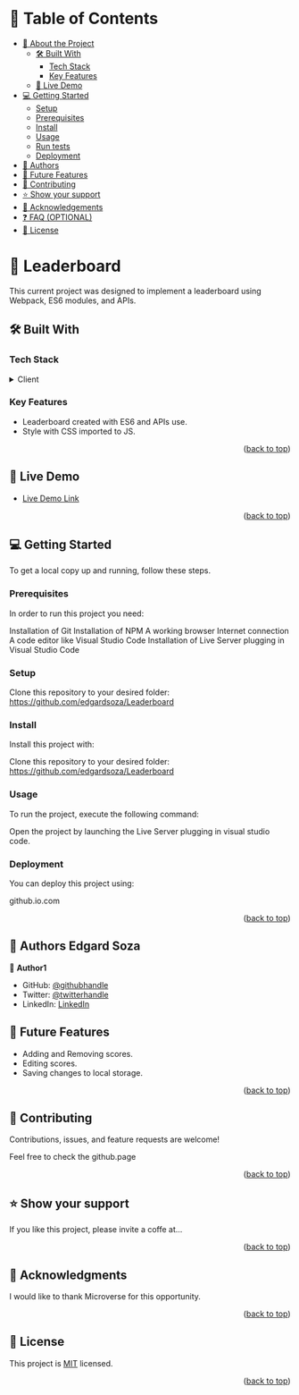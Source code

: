 <a name="readme-top"></a>

<div align="center">
  <!-- You are encouraged to replace this logo with your own! Otherwise you can also remove it. -->
  <br/>
</div>

<!-- TABLE OF CONTENTS -->

# 📗 Table of Contents

- [📖 About the Project](#about-project)
  - [🛠 Built With](#built-with)
    - [Tech Stack](#tech-stack)
    - [Key Features](#key-features)
  - [🚀 Live Demo](#live-demo)
- [💻 Getting Started](#getting-started)
  - [Setup](#setup)
  - [Prerequisites](#prerequisites)
  - [Install](#install)
  - [Usage](#usage)
  - [Run tests](#run-tests)
  - [Deployment](#triangular_flag_on_post-deployment)
- [👥 Authors](#authors)
- [🔭 Future Features](#future-features)
- [🤝 Contributing](#contributing)
- [⭐️ Show your support](#support)
- [🙏 Acknowledgements](#acknowledgements)
- [❓ FAQ (OPTIONAL)](#faq)
- [📝 License](#license)

<!-- PROJECT DESCRIPTION -->

# 📖 Leaderboard<a name="about-project"></a>

This current project was designed to implement a leaderboard using Webpack, ES6 modules, and APIs.

## 🛠 Built With <a name="built-with"></a>

### Tech Stack <a name="tech-stack"></a>

<details>
  <summary>Client</summary>
  <ul>
    <li><a>HTML</a></li>
    <li><a>CSS</a></li>
    <li><a>JavaScript</a></li>
    <li><a>Webpack</a></li>
    <li><a>APIs</a></li>
  </ul>
</details>

<!-- 
s -->

### Key Features <a name="key-features"></a>

- Leaderboard created with ES6 and APIs use. 
- Style with CSS imported to JS.

<p align="right">(<a href="#readme-top">back to top</a>)</p>

<!-- LIVE DEMO -->

## 🚀 Live Demo <a name="live-demo"></a>

- [Live Demo Link](#)

<p align="right">(<a href="#readme-top">back to top</a>)</p>

<!-- GETTING STARTED -->

## 💻 Getting Started <a name="getting-started"></a>

To get a local copy up and running, follow these steps.

### Prerequisites

In order to run this project you need:

Installation of Git Installation of NPM A working browser Internet connection A code editor like Visual Studio Code Installation of Live Server plugging in Visual Studio Code

### Setup

Clone this repository to your desired folder: https://github.com/edgardsoza/Leaderboard

### Install

Install this project with:

Clone this repository to your desired folder: https://github.com/edgardsoza/Leaderboard

### Usage

To run the project, execute the following command:

Open the project by launching the Live Server plugging in visual studio code.

### Deployment

You can deploy this project using:

github.io.com

<p align="right">(<a href="#readme-top">back to top</a>)</p>

<!-- AUTHORS -->

## 👥 Authors <a name="authors">Edgard Soza</a>

👤 **Author1**

- GitHub: [@githubhandle](https://github.com/edgardsoza)
- Twitter: [@twitterhandle](https://twitter.com/soza_edgard)
- LinkedIn: [LinkedIn](https://www.linkedin.com/in/edgard-soza-sobalvarro/)

<!-- FUTURE FEATURES -->

## 🔭 Future Features <a name="future-features"></a>

- Adding and Removing scores. 
- Editing scores.
- Saving changes to local storage. 

<p align="right">(<a href="#readme-top">back to top</a>)</p>

<!-- CONTRIBUTING -->

## 🤝 Contributing <a name="contributing"></a>

Contributions, issues, and feature requests are welcome!

Feel free to check the github.page

<p align="right">(<a href="#readme-top">back to top</a>)</p>

<!-- SUPPORT -->

## ⭐️ Show your support <a name="support"></a>

If you like this project, please invite a coffe at...

<p align="right">(<a href="#readme-top">back to top</a>)</p>

<!-- ACKNOWLEDGEMENTS -->

## 🙏 Acknowledgments <a name="acknowledgements"></a>

I would like to thank Microverse for this opportunity. 

<p align="right">(<a href="#readme-top">back to top</a>)</p>

<!-- LICENSE -->

## 📝 License <a name="license"></a>

This project is [MIT](./LICENSE) licensed.

<p align="right">(<a href="#readme-top">back to top</a>)</p>
